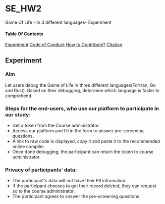 # SE_HW2
Game Of Life - In 3 different languages- Experiment

#### Table Of Contents
[Experiment](#Experiment)
[Code of Conduct](CODE_OF_CONDUCT.md)
[How to Contribute?](CONTRIBUTING.md)
[Citation](Citation.md)

## Experiment
### Aim
Let users debug the Game of Life in three different languages(Fortran, Go and Rust). Based on their debugging, determine which language is faster to comprehend.

### Steps for the end-users, who use our platform to participate in our study:
 * Get a token from the Course administrator.
 * Access our platform and fill in the form to answer pre-screening questions.
 * A link to raw code is displayed, copy it and paste it to the recommended online compiler.
 * Once done debugging, the participant can return the token to course administrator.

### Privacy of participants' data:
 * The participant's data will not have their PII information.
 * If the participant chooses to get their record deleted, they can request so to the course administrator.
 * The participant agrees to answer the pre-screening questions.
